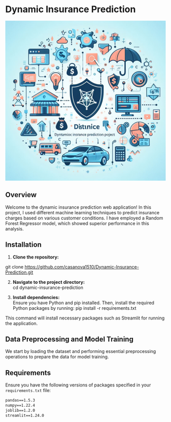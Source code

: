 # Dynamic Insurance Prediction

![Insurance](Designer.png)

## Overview

Welcome to the dynamic insurance prediction web application! In this project, I used different machine learning techniques to predict insurance charges based on various customer conditions. I have employed a Random Forest Regressor model, which showed superior performance in this analysis.

## Installation

1. **Clone the repository:**
   
git clone <https://github.com/casanova1510/Dynamic-Insurance-Prediction.git>


2. **Navigate to the project directory:**  
cd dynamic-insurance-prediction


3. **Install dependencies:**  
Ensure you have Python and pip installed. Then, install the required Python packages by running:
pip install -r requirements.txt

This command will install necessary packages such as Streamlit for running the application.

## Data Preprocessing and Model Training

We start by loading the dataset and performing essential preprocessing operations to prepare the data for model training.

## Requirements

Ensure you have the following versions of packages specified in your `requirements.txt` file:

```text
pandas==1.5.3
numpy==1.22.4
joblib==1.2.0
streamlit==1.24.0
   

